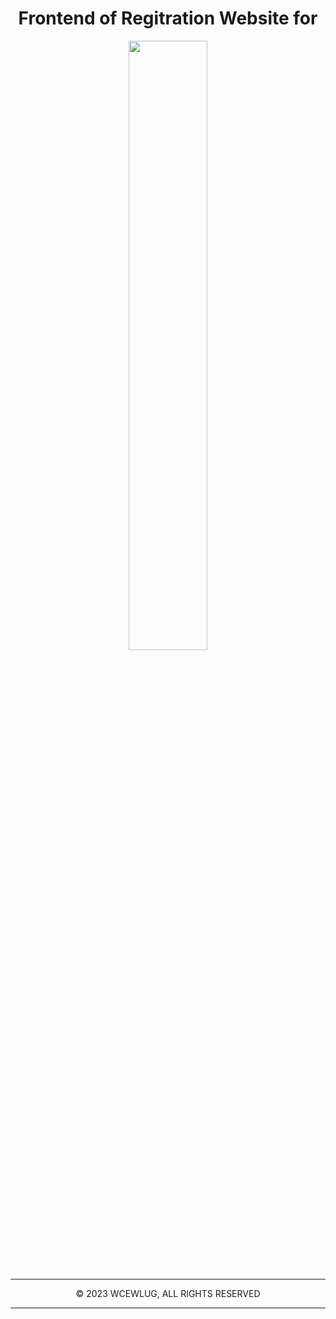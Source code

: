 <div align="center">
<h1>Frontend of Regitration Website for</h1>
<img src="https://res.cloudinary.com/dduur8qoo/image/upload/v1686196620/technotweet_cuvcwp.png" width="50%"/>
<br/><br/><hr/>
<p>© 2023 WCEWLUG, ALL RIGHTS RESERVED</p>
<hr/>
</div>
